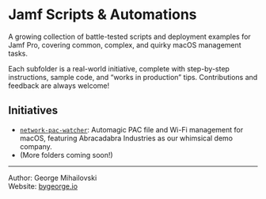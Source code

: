 # Jamf Scripts & Automations

A growing collection of battle-tested scripts and deployment examples for Jamf Pro, covering common, complex, and quirky macOS management tasks.

Each subfolder is a real-world initiative, complete with step-by-step instructions, sample code, and “works in production” tips. Contributions and feedback are always welcome!

## Initiatives

- [`network-pac-watcher`](./network-pac-watcher): Automagic PAC file and Wi-Fi management for macOS, featuring Abracadabra Industries as our whimsical demo company.
- (More folders coming soon!)

---
Author: George Mihailovski  
Website: [bygeorge.io](https://bygeorge.io)
